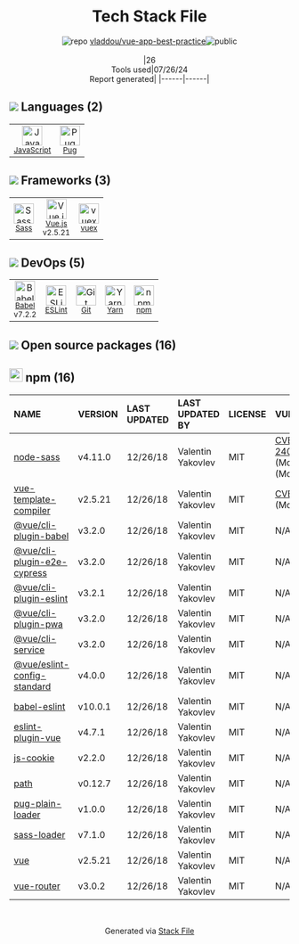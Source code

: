 <!--
&lt;--- Readme.md Snippet without images Start ---&gt;
## Tech Stack
vladdou/vue-app-best-practice is built on the following main stack:

- [JavaScript](https://developer.mozilla.org/en-US/docs/Web/JavaScript) – Languages
- [Pug](https://pugjs.org) – Templating Languages & Extensions
- [Sass](http://sass-lang.com/) – CSS Pre-processors / Extensions
- [Vue.js](http://vuejs.org/) – Javascript UI Libraries
- [vuex](https://vuex.vuejs.org) – State Management Library
- [Babel](http://babeljs.io/) – JavaScript Compilers
- [ESLint](http://eslint.org/) – Code Review
- [Yarn](https://yarnpkg.com/) – Front End Package Manager

Full tech stack [here](/techstack.md)

&lt;--- Readme.md Snippet without images End ---&gt;

&lt;--- Readme.md Snippet with images Start ---&gt;
## Tech Stack
vladdou/vue-app-best-practice is built on the following main stack:

- <img width='25' height='25' src='https://img.stackshare.io/service/1209/javascript.jpeg' alt='JavaScript'/> [JavaScript](https://developer.mozilla.org/en-US/docs/Web/JavaScript) – Languages
- <img width='25' height='25' src='https://img.stackshare.io/service/1175/pug.png' alt='Pug'/> [Pug](https://pugjs.org) – Templating Languages & Extensions
- <img width='25' height='25' src='https://img.stackshare.io/service/1171/jCR2zNJV.png' alt='Sass'/> [Sass](http://sass-lang.com/) – CSS Pre-processors / Extensions
- <img width='25' height='25' src='https://img.stackshare.io/service/3837/paeckCWC.png' alt='Vue.js'/> [Vue.js](http://vuejs.org/) – Javascript UI Libraries
- <img width='25' height='25' src='https://img.stackshare.io/service/6705/6128107.png' alt='vuex'/> [vuex](https://vuex.vuejs.org) – State Management Library
- <img width='25' height='25' src='https://img.stackshare.io/service/2739/-1wfGjNw.png' alt='Babel'/> [Babel](http://babeljs.io/) – JavaScript Compilers
- <img width='25' height='25' src='https://img.stackshare.io/service/3337/Q4L7Jncy.jpg' alt='ESLint'/> [ESLint](http://eslint.org/) – Code Review
- <img width='25' height='25' src='https://img.stackshare.io/service/5848/44mC-kJ3.jpg' alt='Yarn'/> [Yarn](https://yarnpkg.com/) – Front End Package Manager

Full tech stack [here](/techstack.md)

&lt;--- Readme.md Snippet with images End ---&gt;
-->
<div align="center">

# Tech Stack File
![](https://img.stackshare.io/repo.svg "repo") [vladdou/vue-app-best-practice](https://github.com/vladdou/vue-app-best-practice)![](https://img.stackshare.io/public_badge.svg "public")
<br/><br/>
|26<br/>Tools used|07/26/24 <br/>Report generated|
|------|------|
</div>

## <img src='https://img.stackshare.io/languages.svg'/> Languages (2)
<table><tr>
  <td align='center'>
  <img width='36' height='36' src='https://img.stackshare.io/service/1209/javascript.jpeg' alt='JavaScript'>
  <br>
  <sub><a href="https://developer.mozilla.org/en-US/docs/Web/JavaScript">JavaScript</a></sub>
  <br>
  <sub></sub>
</td>

<td align='center'>
  <img width='36' height='36' src='https://img.stackshare.io/service/1175/pug.png' alt='Pug'>
  <br>
  <sub><a href="https://pugjs.org">Pug</a></sub>
  <br>
  <sub></sub>
</td>

</tr>
</table>

## <img src='https://img.stackshare.io/frameworks.svg'/> Frameworks (3)
<table><tr>
  <td align='center'>
  <img width='36' height='36' src='https://img.stackshare.io/service/1171/jCR2zNJV.png' alt='Sass'>
  <br>
  <sub><a href="http://sass-lang.com/">Sass</a></sub>
  <br>
  <sub></sub>
</td>

<td align='center'>
  <img width='36' height='36' src='https://img.stackshare.io/service/3837/paeckCWC.png' alt='Vue.js'>
  <br>
  <sub><a href="http://vuejs.org/">Vue.js</a></sub>
  <br>
  <sub>v2.5.21</sub>
</td>

<td align='center'>
  <img width='36' height='36' src='https://img.stackshare.io/service/6705/6128107.png' alt='vuex'>
  <br>
  <sub><a href="https://vuex.vuejs.org">vuex</a></sub>
  <br>
  <sub></sub>
</td>

</tr>
</table>

## <img src='https://img.stackshare.io/devops.svg'/> DevOps (5)
<table><tr>
  <td align='center'>
  <img width='36' height='36' src='https://img.stackshare.io/service/2739/-1wfGjNw.png' alt='Babel'>
  <br>
  <sub><a href="http://babeljs.io/">Babel</a></sub>
  <br>
  <sub>v7.2.2</sub>
</td>

<td align='center'>
  <img width='36' height='36' src='https://img.stackshare.io/service/3337/Q4L7Jncy.jpg' alt='ESLint'>
  <br>
  <sub><a href="http://eslint.org/">ESLint</a></sub>
  <br>
  <sub></sub>
</td>

<td align='center'>
  <img width='36' height='36' src='https://img.stackshare.io/service/1046/git.png' alt='Git'>
  <br>
  <sub><a href="http://git-scm.com/">Git</a></sub>
  <br>
  <sub></sub>
</td>

<td align='center'>
  <img width='36' height='36' src='https://img.stackshare.io/service/5848/44mC-kJ3.jpg' alt='Yarn'>
  <br>
  <sub><a href="https://yarnpkg.com/">Yarn</a></sub>
  <br>
  <sub></sub>
</td>

<td align='center'>
  <img width='36' height='36' src='https://img.stackshare.io/service/1120/lejvzrnlpb308aftn31u.png' alt='npm'>
  <br>
  <sub><a href="https://www.npmjs.com/">npm</a></sub>
  <br>
  <sub></sub>
</td>

</tr>
</table>


## <img src='https://img.stackshare.io/group.svg' /> Open source packages (16)</h2>

## <img width='24' height='24' src='https://img.stackshare.io/service/1120/lejvzrnlpb308aftn31u.png'/> npm (16)

|NAME|VERSION|LAST UPDATED|LAST UPDATED BY|LICENSE|VULNERABILITIES|
|:------|:------|:------|:------|:------|:------|
|[node-sass](https://www.npmjs.com/node-sass)|v4.11.0|12/26/18|Valentin Yakovlev |MIT|[CVE-2020-24025](https://github.com/advisories/GHSA-r8f7-9pfq-mjmv) (Moderate)<br/>[](https://github.com/advisories/GHSA-9v62-24cr-58cx) (Moderate)|
|[vue-template-compiler](https://www.npmjs.com/vue-template-compiler)|v2.5.21|12/26/18|Valentin Yakovlev |MIT|[CVE-2024-6783](https://github.com/advisories/GHSA-g3ch-rx76-35fx) (Moderate)|
|[@vue/cli-plugin-babel](https://www.npmjs.com/@vue/cli-plugin-babel)|v3.2.0|12/26/18|Valentin Yakovlev |MIT|N/A|
|[@vue/cli-plugin-e2e-cypress](https://www.npmjs.com/@vue/cli-plugin-e2e-cypress)|v3.2.0|12/26/18|Valentin Yakovlev |MIT|N/A|
|[@vue/cli-plugin-eslint](https://www.npmjs.com/@vue/cli-plugin-eslint)|v3.2.1|12/26/18|Valentin Yakovlev |MIT|N/A|
|[@vue/cli-plugin-pwa](https://www.npmjs.com/@vue/cli-plugin-pwa)|v3.2.0|12/26/18|Valentin Yakovlev |MIT|N/A|
|[@vue/cli-service](https://www.npmjs.com/@vue/cli-service)|v3.2.0|12/26/18|Valentin Yakovlev |MIT|N/A|
|[@vue/eslint-config-standard](https://www.npmjs.com/@vue/eslint-config-standard)|v4.0.0|12/26/18|Valentin Yakovlev |MIT|N/A|
|[babel-eslint](https://www.npmjs.com/babel-eslint)|v10.0.1|12/26/18|Valentin Yakovlev |MIT|N/A|
|[eslint-plugin-vue](https://www.npmjs.com/eslint-plugin-vue)|v4.7.1|12/26/18|Valentin Yakovlev |MIT|N/A|
|[js-cookie](https://www.npmjs.com/js-cookie)|v2.2.0|12/26/18|Valentin Yakovlev |MIT|N/A|
|[path](https://www.npmjs.com/path)|v0.12.7|12/26/18|Valentin Yakovlev |MIT|N/A|
|[pug-plain-loader](https://www.npmjs.com/pug-plain-loader)|v1.0.0|12/26/18|Valentin Yakovlev |MIT|N/A|
|[sass-loader](https://www.npmjs.com/sass-loader)|v7.1.0|12/26/18|Valentin Yakovlev |MIT|N/A|
|[vue](https://www.npmjs.com/vue)|v2.5.21|12/26/18|Valentin Yakovlev |MIT|N/A|
|[vue-router](https://www.npmjs.com/vue-router)|v3.0.2|12/26/18|Valentin Yakovlev |MIT|N/A|

<br/>
<div align='center'>

Generated via [Stack File](https://github.com/marketplace/stack-file)
